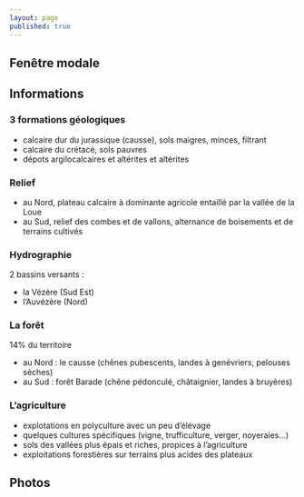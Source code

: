 ```yaml
---
layout: page
published: true
---
```


## Fenêtre modale

## Informations
### 3 formations géologiques
- calcaire dur du jurassique (causse), sols maigres, minces, filtrant
- calcaire du crétacé, sols pauvres
- dépots argilocalcaires et altérites et altérites

### Relief
- au Nord, plateau calcaire à dominante agricole entaillé par la vallée de la Loue 
- au Sud, relief des combes et de vallons, alternance de boisements et de terrains cultivés

### Hydrographie
2 bassins versants :
- la Vézère (Sud Est)
- l’Auvézère (Nord)

### La forêt
14% du territoire
- au Nord : le causse (chênes pubescents, landes à genévriers, pelouses sèches)
- au Sud : forêt Barade (chêne pédonculé, châtaignier, landes à bruyères)
 
### L’agriculture
- explotations en polyculture avec un peu d’élévage
- quelques cultures spécifiques (vigne, trufficulture, verger, noyeraies…)
- sols des vallées plus épais et riches, propices à l’agriculture
- exploitations forestières sur terrains plus acides des plateaux

## Photos